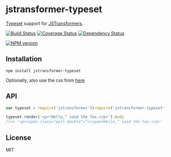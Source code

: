 # jstransformer-typeset

[Typeset](https://github.com/davidmerfield/typeset) support for [JSTransformers](http://github.com/jstransformers).

[![Build Status](https://img.shields.io/travis/jstransformers/jstransformer-typeset/master.svg)](https://travis-ci.org/jstransformers/jstransformer-typeset)
[![Coverage Status](https://img.shields.io/codecov/c/github/jstransformers/jstransformer-typeset/master.svg)](https://codecov.io/gh/jstransformers/jstransformer-typeset)
[![Dependency Status](https://img.shields.io/david/jstransformers/jstransformer-typeset/master.svg)](http://david-dm.org/jstransformers/jstransformer-typeset)

[![NPM version](https://img.shields.io/npm/v/jstransformer-typeset.svg)](https://www.npmjs.org/package/jstransformer-typeset)

## Installation

    npm install jstransformer-typeset

Optionally, also use the css from [here](https://raw.githubusercontent.com/davidmerfield/Typeset/master/demo/typeset.css)

## API

```js
var typeset = require('jstransformer')(require('jstransformer-typeset'))

typeset.render('<p>"Hello," said the fox.</p>').body
//=> '<p><span class="pull-double">“</span>Hello,” said the fox.</p>'
```

## License

MIT
